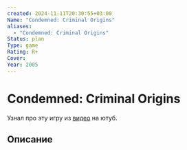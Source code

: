 ```yaml
---
created: 2024-11-11T20:30:55+03:00
Name: "Condemned: Criminal Origins"
aliases:
  - "Condemned: Criminal Origins"
Status: plan
Type: game
Rating: R+
Cover: 
Year: 2005
---
```


# Condemned: Criminal Origins

Узнал про эту игру из [видео](https://youtu.be/GL-xHKho5ZA?si=90R39jq3JPIVeFp0) на ютуб.



## Описание


